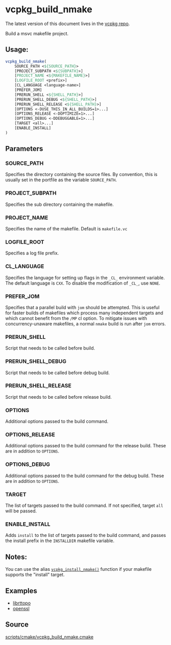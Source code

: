# vcpkg_build_nmake

The latest version of this document lives in the [vcpkg repo](https://github.com/Microsoft/vcpkg/blob/master/docs/maintainers/vcpkg_build_nmake.md).

Build a msvc makefile project.

## Usage:
```cmake
vcpkg_build_nmake(
    SOURCE_PATH <${SOURCE_PATH}>
    [PROJECT_SUBPATH <${SUBPATH}>]
    [PROJECT_NAME <${MAKEFILE_NAME}>]
    [LOGFILE_ROOT <prefix>]
    [CL_LANGUAGE <language-name>]
    [PREFER_JOM]
    [PRERUN_SHELL <${SHELL_PATH}>]
    [PRERUN_SHELL_DEBUG <${SHELL_PATH}>]
    [PRERUN_SHELL_RELEASE <${SHELL_PATH}>]
    [OPTIONS <-DUSE_THIS_IN_ALL_BUILDS=1>...]
    [OPTIONS_RELEASE <-DOPTIMIZE=1>...]
    [OPTIONS_DEBUG <-DDEBUGGABLE=1>...]
    [TARGET <all>...]
    [ENABLE_INSTALL]
)
```

## Parameters
### SOURCE_PATH
Specifies the directory containing the source files.
By convention, this is usually set in the portfile as the variable `SOURCE_PATH`.

### PROJECT_SUBPATH
Specifies the sub directory containing the makefile.

### PROJECT_NAME
Specifies the name of the makefile.
Default is `makefile.vc`

### LOGFILE_ROOT
Specifies a log file prefix.

### CL_LANGUAGE
Specifies the language for setting up flags in the `_CL_` environment variable.
The default language is `CXX`.
To disable the modification of `_CL_`, use `NONE`.

### PREFER_JOM
Specifies that a parallel build with `jom` should be attempted.
This is useful for faster builds of makefiles which process many independent targets
and which cannot benefit from the `/MP` cl option.
To mitigate issues with concurrency-unaware makefiles, a normal `nmake` build is run after `jom` errors.

### PRERUN_SHELL
Script that needs to be called before build.

### PRERUN_SHELL_DEBUG
Script that needs to be called before debug build.

### PRERUN_SHELL_RELEASE
Script that needs to be called before release build.

### OPTIONS
Additional options passed to the build command.

### OPTIONS_RELEASE
Additional options passed to the build command for the release build. These are in addition to `OPTIONS`.

### OPTIONS_DEBUG
Additional options passed to the build command for the debug build. These are in addition to `OPTIONS`.

### TARGET
The list of targets passed to the build command.
If not specified, target `all` will be passed.

### ENABLE_INSTALL
Adds `install` to the list of targets passed to the build command,
and passes the install prefix in the `INSTALLDIR` makefile variable.

## Notes:
You can use the alias [`vcpkg_install_nmake()`](vcpkg_install_nmake.md) function if your makefile supports the
"install" target.

## Examples

* [librttopo](https://github.com/microsoft/vcpkg/blob/master/ports/librttopo/portfile.cmake)
* [openssl](https://github.com/microsoft/vcpkg/blob/master/ports/openssl/portfile.cmake)

## Source
[scripts/cmake/vcpkg\_build\_nmake.cmake](https://github.com/Microsoft/vcpkg/blob/master/scripts/cmake/vcpkg_build_nmake.cmake)
